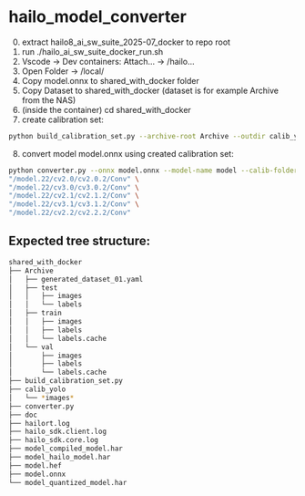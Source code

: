 # hailo_model_converter
   
0. extract hailo8_ai_sw_suite_2025-07_docker to repo root                                                                                                                                  
1. run ./hailo_ai_sw_suite_docker_run.sh
2. Vscode -> Dev containers: Attach... -> /hailo...
3. Open Folder -> /local/
4. Copy model.onnx to shared_with_docker folder
5. Copy Dataset to shared_with_docker (dataset is for example Archive from the NAS)
6. (inside the container) cd shared_with_docker
7. create calibration set:
```bash
python build_calibration_set.py --archive-root Archive --outdir calib_yolo --n 1024 --prefer val --min-per-class 12 --max-per-seq 6
```
8. convert model model.onnx using created calibration set:
```bash
python converter.py --onnx model.onnx --model-name model --calib-folder ./calib_yolo --img-size 640 640 --preproc letterbox --letterbox-pad 114 --net-input-shape images:1,3,640,640 --max-calib 1024 --end-nodes \
"/model.22/cv2.0/cv2.0.2/Conv" \
"/model.22/cv3.0/cv3.0.2/Conv" \
"/model.22/cv2.1/cv2.1.2/Conv" \
"/model.22/cv3.1/cv3.1.2/Conv" \
"/model.22/cv2.2/cv2.2.2/Conv"
```

## Expected tree structure:
```bash
shared_with_docker
├── Archive
│   ├── generated_dataset_01.yaml
│   ├── test
│   │   ├── images
│   │   └── labels
│   ├── train
│   │   ├── images
│   │   ├── labels
│   │   └── labels.cache
│   └── val
│       ├── images
│       ├── labels
│       └── labels.cache
├── build_calibration_set.py
├── calib_yolo
│   └── *images*
├── converter.py
├── doc
├── hailort.log
├── hailo_sdk.client.log
├── hailo_sdk.core.log
├── model_compiled_model.har
├── model_hailo_model.har
├── model.hef
├── model.onnx
└── model_quantized_model.har
```